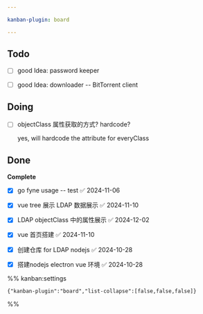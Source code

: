 ```yaml
---

kanban-plugin: board

---
```


## Todo

- [ ] good Idea:  password keeper
- [ ] good Idea: downloader -- BitTorrent client


## Doing

- [ ] objectClass 属性获取的方式?  hardcode?
	
	yes, will hardcode the attribute for everyClass


## Done

**Complete**
- [x] go fyne usage  -- test ✅ 2024-11-06
- [x] vue tree 展示 LDAP 数据展示 ✅ 2024-11-10
- [x] LDAP objectClass 中的属性展示 ✅ 2024-12-02
- [x] vue 首页搭建 ✅ 2024-11-10
- [x] 创建仓库 for LDAP nodejs ✅ 2024-10-28
- [x] 搭建nodejs electron vue 环境 ✅ 2024-10-28




%% kanban:settings
```
{"kanban-plugin":"board","list-collapse":[false,false,false]}
```
%%